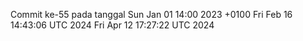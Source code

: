 Commit ke-55 pada tanggal Sun Jan 01 14:00 2023 +0100
Fri Feb 16 14:43:06 UTC 2024
Fri Apr 12 17:27:22 UTC 2024
